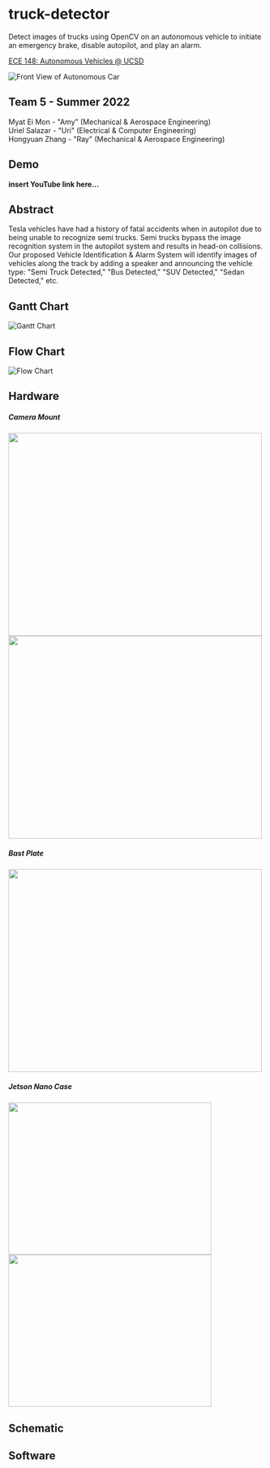 # truck-detector
Detect images of trucks using OpenCV on an autonomous vehicle to initiate an emergency brake, disable autopilot, and play an alarm.

[ECE 148: Autonomous Vehicles @ UCSD](https://guitar.ucsd.edu/maeece148/index.php/Introduction_to_Autonomous_Vehicles)

![Front View of Autonomous Car](./images/car_front.jpg)

## Team 5 - Summer 2022
Myat Ei Mon - "Amy" (Mechanical & Aerospace Engineering)  
Uriel Salazar - "Uri" (Electrical & Computer Engineering)  
Hongyuan Zhang - "Ray" (Mechanical & Aerospace Engineering)  

## Demo
**insert YouTube link here...**

## Abstract
Tesla vehicles have had a history of fatal accidents when in autopilot due to being unable to recognize semi trucks. Semi trucks bypass the image recognition system in the autopilot system and results in head-on collisions. Our proposed Vehicle Identification & Alarm System will identify images of vehicles along the track by adding a speaker and announcing the vehicle type: "Semi Truck Detected," "Bus Detected," "SUV Detected," "Sedan Detected," etc. 

## Gantt Chart
![Gantt Chart](./images/gantt_chart.png)

## Flow Chart
![ Flow Chart](./images/flow_chart_v1.png)

## Hardware
##### Camera Mount
<img src="./images/CameraMount_Frontv2.jpg"  width="500" height="400"> <img src="./images/CameraMount_Back.jpg"  width="500" height="400">

##### Bast Plate
<img src="./images/BasePlate_v2.jpg" width="500" height="400">

##### Jetson Nano Case 
<img src="./images/JetsonNanoCase_Top.jpg" width="400" height="300"> <img src="./images/JetsonNanoCase_Bottom.jpg" width="400" height="300">

## Schematic

## Software
